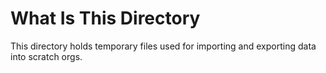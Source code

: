 # What Is This Directory

This directory holds temporary files used for importing and exporting data into scratch orgs.
